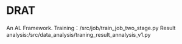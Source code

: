 # DRAT
An AL Framework.
Training：/src/job/train_job_two_stage.py
Result analysis:/src/data_analysis/traning_result_annalysis_v1.py
